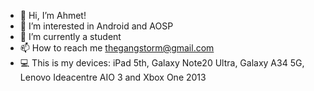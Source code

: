 - 👋 Hi, I’m Ahmet!
- 👀 I’m interested in Android and AOSP
- 🌱 I’m currently a student
- 📫 How to reach me thegangstorm@gmail.com
- 💻 This is my devices: iPad 5th, Galaxy Note20 Ultra, Galaxy A34 5G, Lenovo Ideacentre AIO 3 and Xbox One 2013
